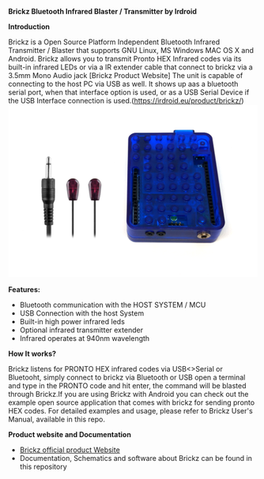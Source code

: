 **Brickz Bluetooth Infrared Blaster / Transmitter by Irdroid**

**Introduction** 

Brickz is a Open Source Platform Independent Bluetooth Infrared Transmitter / Blaster that supports GNU Linux, MS Windows MAC OS X and Android. Brickz allows you to transmit Pronto HEX Infrared codes via its built-in infrared LEDs or via a IR extender cable that connect to brickz via a 3.5mm Mono Audio jack  [Brickz Product Website] The unit is capable of connecting to the host PC via USB as well. It shows up aas a bluetooth serial port, when that interface option is used, or as a USB Serial Device if the USB Interface connection is used.(https://irdroid.eu/product/brickz/)
![Brickz](https://raw.githubusercontent.com/Irdroid/Brickz/main/Documents/Photos/Brickz_with_ir_extender_scaled.png)

**Features:**
- Bluetooth communication with the HOST SYSTEM / MCU
- USB Connection with the host System
- Built-in high power infrared leds
- Optional infrared transmitter extender
- Infrared operates at 940nm wavelength

**How It works?**

Brickz listens for PRONTO HEX infrared codes via USB<>Serial or Bluetooht, simply connect to brickz via Bluetooth or USB open a terminal and type in the PRONTO code and hit enter, the command will be blasted through Brickz.If you are using Brickz with Android you can check out the example open source application that comes with brickz for sending pronto HEX codes. For detailed examples and usage, please refer to Brickz User's Manual, available in this repo.

**Product website and Documentation**

- [Brickz official product Website](https://irdroid.eu/product/brickz)
- Documentation, Schematics and software about Brickz can be found in this repository
